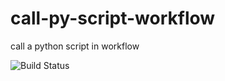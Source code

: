 # call-py-script-workflow
call a python script in workflow

![Build Status](https://img.shields.io/github/actions/workflow/status/mm808/call-py-script-workflow/Call%20python%20script%20workflow?branch=main)



